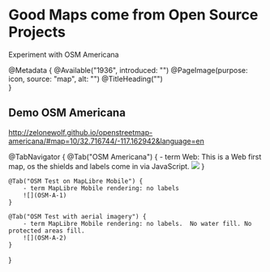 # Good Maps come from Open Source Projects

Experiment with OSM Americana 

@Metadata {
    @Available("1936", introduced: "")
    @PageImage(purpose: icon, source: "map", alt: "")
    @TitleHeading("")    
}

## Demo OSM Americana

<http://zelonewolf.github.io/openstreetmap-americana/#map=10/32.716744/-117.162942&language=en>


@TabNavigator {
    @Tab("OSM Americana") {
        - term Web:  This is a Web first map, os the shields and labels come in via JavaScript.
        ![](OSM-A-0)
    }
    
    @Tab("OSM Test on MapLibre Mobile") {
        - term MapLibre Mobile rendering: no labels
        ![](OSM-A-1)
    }

    @Tab("OSM Test with aerial imagery") {
        - term MapLibre Mobile rendering: no labels.  No water fill. No protected areas fill.
        ![](OSM-A-2)
    }
}
